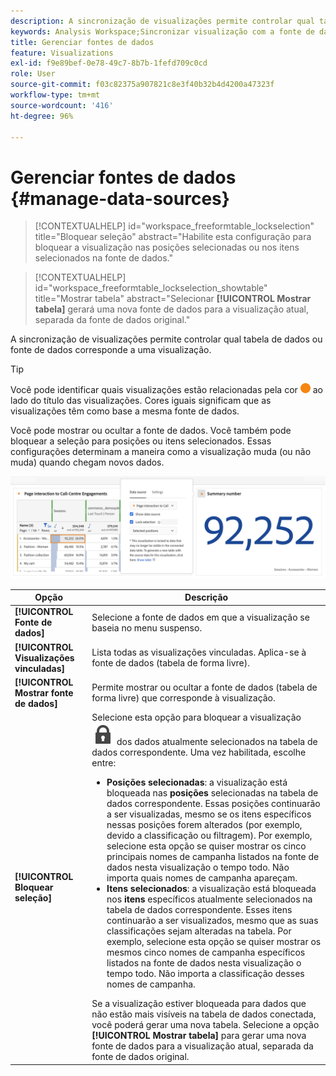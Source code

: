 ```yaml
---
description: A sincronização de visualizações permite controlar qual tabela de dados ou fonte de dados corresponde a uma visualização.
keywords: Analysis Workspace;Sincronizar visualização com a fonte de dados
title: Gerenciar fontes de dados
feature: Visualizations
exl-id: f9e89bef-0e78-49c7-8b7b-1fefd709c0cd
role: User
source-git-commit: f03c82375a907821c8e3f40b32b4d4200a47323f
workflow-type: tm+mt
source-wordcount: '416'
ht-degree: 96%

---
```


# Gerenciar fontes de dados {#manage-data-sources}

<!-- markdownlint-disable MD034 -->

>[!CONTEXTUALHELP]
>id="workspace_freeformtable_lockselection"
>title="Bloquear seleção"
>abstract="Habilite esta configuração para bloquear a visualização nas posições selecionadas ou nos itens selecionados na fonte de dados."

<!-- markdownlint-enable MD034 -->

<!-- markdownlint-disable MD034 -->

>[!CONTEXTUALHELP]
>id="workspace_freeformtable_lockselection_showtable"
>title="Mostrar tabela"
>abstract="Selecionar **[!UICONTROL Mostrar tabela]** gerará uma nova fonte de dados para a visualização atual, separada da fonte de dados original."

<!-- markdownlint-enable MD034 -->



A sincronização de visualizações permite controlar qual tabela de dados ou fonte de dados corresponde a uma visualização.

>[!TIP]
>
>Você pode identificar quais visualizações estão relacionadas pela cor ![StatusOrange](/help/assets/icons/StatusOrange.svg) ao lado do título das visualizações. Cores iguais significam que as visualizações têm como base a mesma fonte de dados.
>

Você pode mostrar ou ocultar a fonte de dados. Você também pode bloquear a seleção para posições ou itens selecionados. Essas configurações determinam a maneira como a visualização muda (ou não muda) quando chegam novos dados.

![A caixa de diálogo de opções Fonte de dados mostrando as opções descritas na próxima seção.](assets/lock-selection.png)


| Opção | Descrição |
|--- |--- |
| **[!UICONTROL Fonte de dados]** | Selecione a fonte de dados em que a visualização se baseia no menu suspenso. |
| **[!UICONTROL Visualizações vinculadas]** | Lista todas as visualizações vinculadas. Aplica-se à fonte de dados (tabela de forma livre). |
| **[!UICONTROL Mostrar fonte de dados]** | Permite mostrar ou ocultar a fonte de dados (tabela de forma livre) que corresponde à visualização. |
| **[!UICONTROL Bloquear seleção]** | Selecione esta opção para bloquear a visualização ![LockClosed](/help/assets/icons/LockClosed.svg) dos dados atualmente selecionados na tabela de dados correspondente. Uma vez habilitada, escolhe entre:  <ul><li>**Posições selecionadas**: a visualização está bloqueada nas **posições** selecionadas na tabela de dados correspondente. Essas posições continuarão a ser visualizadas, mesmo se os itens específicos nessas posições forem alterados (por exemplo, devido a classificação ou filtragem). Por exemplo, selecione esta opção se quiser mostrar os cinco principais nomes de campanha listados na fonte de dados nesta visualização o tempo todo. Não importa quais nomes de campanha apareçam.</li> <li>**Itens selecionados**: a visualização está bloqueada nos **itens** específicos atualmente selecionados na tabela de dados correspondente. Esses itens continuarão a ser visualizados, mesmo que as suas classificações sejam alteradas na tabela. Por exemplo, selecione esta opção se quiser mostrar os mesmos cinco nomes de campanha específicos listados na fonte de dados nesta visualização o tempo todo. Não importa a classificação desses nomes de campanha.</li></ul>Se a visualização estiver bloqueada para dados que não estão mais visíveis na tabela de dados conectada, você poderá gerar uma nova tabela. Selecione a opção **[!UICONTROL Mostrar tabela]** para gerar uma nova fonte de dados para a visualização atual, separada da fonte de dados original. |

